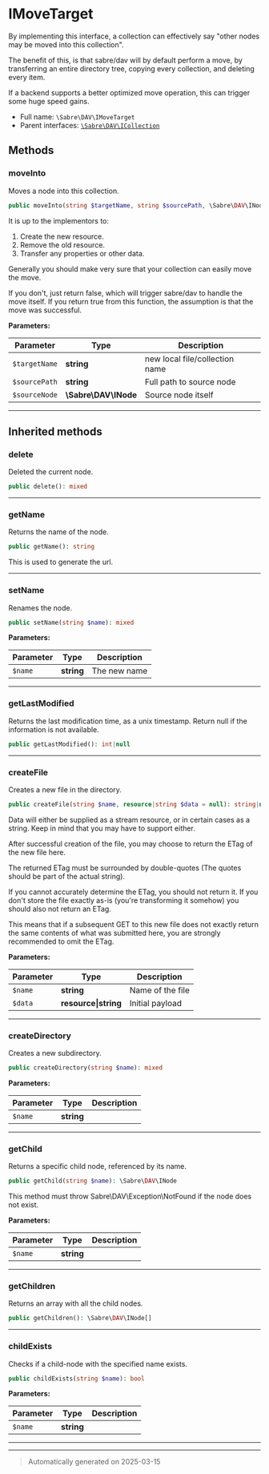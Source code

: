 
# IMoveTarget

By implementing this interface, a collection can effectively say "other
nodes may be moved into this collection".

The benefit of this, is that sabre/dav will by default perform a move, by
transferring an entire directory tree, copying every collection, and deleting
every item.

If a backend supports a better optimized move operation, this can trigger
some huge speed gains.

* Full name: `\Sabre\DAV\IMoveTarget`
* Parent interfaces: [`\Sabre\DAV\ICollection`](./ICollection.md)


## Methods


### moveInto

Moves a node into this collection.

```php
public moveInto(string $targetName, string $sourcePath, \Sabre\DAV\INode $sourceNode): bool
```

It is up to the implementors to:
  1. Create the new resource.
  2. Remove the old resource.
  3. Transfer any properties or other data.

Generally you should make very sure that your collection can easily move
the move.

If you don't, just return false, which will trigger sabre/dav to handle
the move itself. If you return true from this function, the assumption
is that the move was successful.






**Parameters:**

| Parameter | Type | Description |
|-----------|------|-------------|
| `$targetName` | **string** | new local file/collection name |
| `$sourcePath` | **string** | Full path to source node |
| `$sourceNode` | **\Sabre\DAV\INode** | Source node itself |





***


## Inherited methods


### delete

Deleted the current node.

```php
public delete(): mixed
```












***

### getName

Returns the name of the node.

```php
public getName(): string
```

This is used to generate the url.










***

### setName

Renames the node.

```php
public setName(string $name): mixed
```








**Parameters:**

| Parameter | Type | Description |
|-----------|------|-------------|
| `$name` | **string** | The new name |





***

### getLastModified

Returns the last modification time, as a unix timestamp. Return null
if the information is not available.

```php
public getLastModified(): int|null
```












***

### createFile

Creates a new file in the directory.

```php
public createFile(string $name, resource|string $data = null): string|null
```

Data will either be supplied as a stream resource, or in certain cases
as a string. Keep in mind that you may have to support either.

After successful creation of the file, you may choose to return the ETag
of the new file here.

The returned ETag must be surrounded by double-quotes (The quotes should
be part of the actual string).

If you cannot accurately determine the ETag, you should not return it.
If you don't store the file exactly as-is (you're transforming it
somehow) you should also not return an ETag.

This means that if a subsequent GET to this new file does not exactly
return the same contents of what was submitted here, you are strongly
recommended to omit the ETag.






**Parameters:**

| Parameter | Type | Description |
|-----------|------|-------------|
| `$name` | **string** | Name of the file |
| `$data` | **resource&#124;string** | Initial payload |





***

### createDirectory

Creates a new subdirectory.

```php
public createDirectory(string $name): mixed
```








**Parameters:**

| Parameter | Type | Description |
|-----------|------|-------------|
| `$name` | **string** |  |





***

### getChild

Returns a specific child node, referenced by its name.

```php
public getChild(string $name): \Sabre\DAV\INode
```

This method must throw Sabre\DAV\Exception\NotFound if the node does not
exist.






**Parameters:**

| Parameter | Type | Description |
|-----------|------|-------------|
| `$name` | **string** |  |





***

### getChildren

Returns an array with all the child nodes.

```php
public getChildren(): \Sabre\DAV\INode[]
```












***

### childExists

Checks if a child-node with the specified name exists.

```php
public childExists(string $name): bool
```








**Parameters:**

| Parameter | Type | Description |
|-----------|------|-------------|
| `$name` | **string** |  |





***


***
> Automatically generated on 2025-03-15
